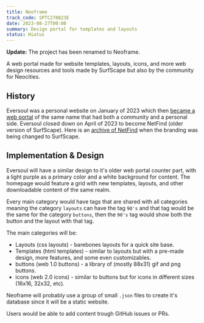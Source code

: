 ```yaml
---
title: Neoframe
track_code: SPTC270823E
date: 2023-08-27T00:00
summary: Design portal for templates and layouts
status: Hiatus
---
```


**Update:** The project has been renamed to Neoframe.

A web portal made for website templates, layouts, icons, and more web design resources and tools made by SurfScape but also by the community for Neocities.

## History

Eversoul was a personal website on January of 2023 which then [became a web portal](http://web.archive.org/web/20230223081901/https://eversoul.neocities.org/) of the same name that had both a community and a personal side. Eversoul closed down on April of 2023 to become NetFind (older version of SurfScape). Here is an [archive of NetFind](http://web.archive.org/web/20230530021411/https://surfscape.neocities.org/) when the branding was being changed to SurfScape.

## Implementation & Design

Eversoul will have a similar design to it's older web portal counter part, with a light purple as a primary color and a white background for content. The homepage would feature a grid with new templates, layouts, and other downloadable content of the same realm.

Every main category would have tags that are shared with all categories meaning the category `layouts` can have the tag `90's` and that tag would be the same for the category `buttons`, then the `90's` tag would show both the button and the layout with that tag.

The main categories will be:

- Layouts (css layouts) - barebones layouts for a quick site base.
- Templates (html templates) - similar to layouts but with a pre-made design, more features, and some even customizables.
- buttons (web 1.0 buttons) - a library of (mostly 88x31) gif and png buttons.
- icons (web 2.0 icons) - similar to buttons but for icons in different sizes (16x16, 32x32, etc).

Neoframe will probably use a group of small `.json` files to create it's database since it will be a static website.

Users would be able to add content trough GitHub issues or PRs.
